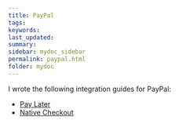 ```yaml
---
title: PayPal
tags:
keywords:
last_updated:
summary:
sidebar: mydoc_sidebar
permalink: paypal.html
folder: mydoc
---
```


I wrote the following integration guides for PayPal:
* [Pay Later](https://developer.paypal.com/docs/checkout/pay-later/us/)
* [Native Checkout](https://developer.paypal.com/limited-release/native-checkout/)

